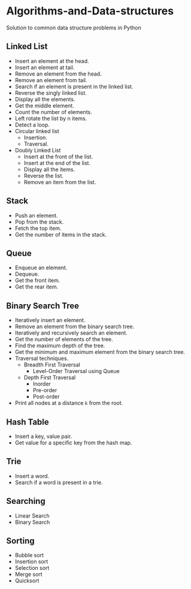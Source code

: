 # Algorithms-and-Data-structuresSolution to common data structure problems in Python## Linked List* Insert an element at the head.* Insert an element at tail.* Remove an element from the head.* Remove an element from tail.* Search if an element is present in the linked list.* Reverse the singly linked list.* Display all the elements.* Get the middle element.* Count the number of elements.* Left rotate the list by n items.* Detect a loop.* Circular linked list	* Insertion.	* Traversal.* Doubly Linked List	* Insert at the front of the list.	* Insert at the end of the list.	* Display all the items.	* Reverse the list.	* Remove an item from the list.## Stack* Push an element.* Pop from the stack.* Fetch the top item.* Get the number of items in the stack.## Queue* Enqueue an element.* Dequeue.* Get the front item.* Get the rear item.## Binary Search Tree* Iteratively insert an element.* Remove an element from the binary search tree.* Iteratively and recursively search an element.* Get the number of elements of the tree.* Find the maximum depth of the tree.* Get the minimum and maximum element from the binary search tree.* Traversal techniques.  * Breadth First Traversal  	* Level-Order Traversal using Queue  * Depth First Traversal  	* Inorder  	* Pre-order  	* Post-order* Print all nodes at a distance `k` from the root.## Hash Table* Insert a key, value pair.* Get value for a specific key from the hash map.## Trie* Insert a word.* Search if a word is present in a trie.## Searching* Linear Search* Binary Search## Sorting* Bubble sort* Insertion sort* Selection sort* Merge sort* Quicksort